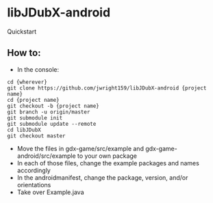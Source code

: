 # libJDubX-android
Quickstart

## How to:
- In the console:
```
cd {wherever}
git clone https://github.com/jwright159/libJDubX-android {project name}
cd {project name}
git checkout -b {project name}
git branch -u origin/master
git submodule init
git submodule update --remote
cd libJDubX
git checkout master
```
- Move the files in gdx-game/src/example and gdx-game-android/src/example to your own package
- In each of those files, change the example packages and names accordingly
- In the androidmanifest, change the package, version, and/or orientations
- Take over Example.java
